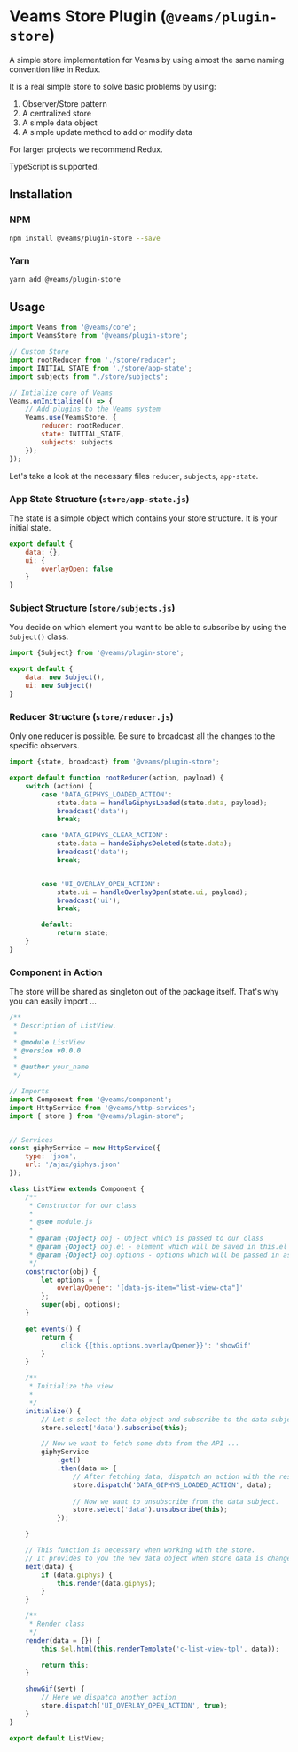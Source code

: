 # Veams Store Plugin (`@veams/plugin-store`)

A simple store implementation for Veams by using almost the same naming convention like in Redux.

It is a real simple store to solve basic problems by using:

1. Observer/Store pattern
1. A centralized store
1. A simple data object
1. A simple update method to add or modify data

For larger projects we recommend Redux. 

TypeScript is supported. 

## Installation

### NPM

``` bash 
npm install @veams/plugin-store --save
```

### Yarn 

``` bash 
yarn add @veams/plugin-store
```

## Usage

```js
import Veams from '@veams/core';
import VeamsStore from '@veams/plugin-store';

// Custom Store 
import rootReducer from './store/reducer';
import INITIAL_STATE from './store/app-state';
import subjects from "./store/subjects";

// Intialize core of Veams
Veams.onInitialize(() => {
   	// Add plugins to the Veams system
	Veams.use(VeamsStore, {
		reducer: rootReducer,
        state: INITIAL_STATE,
        subjects: subjects
	});
});
```

Let's take a look at the necessary files `reducer`, `subjects`, `app-state`.

### App State Structure (`store/app-state.js`)

The state is a simple object which contains your store structure. It is your initial state.

```js
export default {
	data: {},
	ui: {
		overlayOpen: false
	}
}
```

### Subject Structure (`store/subjects.js`)

You decide on which element you want to be able to subscribe by using the `Subject()` class. 

```js
import {Subject} from '@veams/plugin-store';

export default {
	data: new Subject(),
	ui: new Subject()
}
```

### Reducer Structure (`store/reducer.js`)

Only one reducer is possible. Be sure to broadcast all the changes to the specific observers. 

```js
import {state, broadcast} from '@veams/plugin-store';

export default function rootReducer(action, payload) {
	switch (action) {
		case 'DATA_GIPHYS_LOADED_ACTION':
			state.data = handleGiphysLoaded(state.data, payload);
			broadcast('data');
			break;

		case 'DATA_GIPHYS_CLEAR_ACTION':
			state.data = handeGiphysDeleted(state.data);
			broadcast('data');
			break;


		case 'UI_OVERLAY_OPEN_ACTION':
			state.ui = handleOverlayOpen(state.ui, payload);
			broadcast('ui');
			break;

		default:
			return state;
	}
}
```

### Component in Action 

The store will be shared as singleton out of the package itself. That's why you can easily import ...

```js
/**
 * Description of ListView.
 *
 * @module ListView
 * @version v0.0.0
 *
 * @author your_name
 */

// Imports
import Component from '@veams/component';
import HttpService from '@veams/http-services';
import { store } from "@veams/plugin-store";


// Services
const giphyService = new HttpService({
	type: 'json',
	url: '/ajax/giphys.json'
});

class ListView extends Component {
	/**
	 * Constructor for our class
	 *
	 * @see module.js
	 *
	 * @param {Object} obj - Object which is passed to our class
	 * @param {Object} obj.el - element which will be saved in this.el
	 * @param {Object} obj.options - options which will be passed in as JSON object
	 */
	constructor(obj) {
		let options = {
			overlayOpener: '[data-js-item="list-view-cta"]'
		};
		super(obj, options);
	}

	get events() {
		return {
			'click {{this.options.overlayOpener}}': 'showGif'
		}
	}

	/**
	 * Initialize the view
	 *
	 */
	initialize() {
		// Let's select the data object and subscribe to the data subject with this component
		store.select('data').subscribe(this);

        // Now we want to fetch some data from the API ... 
		giphyService
			.get()
			.then(data => {
				// After fetching data, dispatch an action with the response as payload.
				store.dispatch('DATA_GIPHYS_LOADED_ACTION', data);
				
				// Now we want to unsubscribe from the data subject.
				store.select('data').unsubscribe(this);
			});

	}

    // This function is necessary when working with the store. 
    // It provides to you the new data object when store data is changed.
	next(data) {
		if (data.giphys) {
			this.render(data.giphys);
		}
	}

	/**
	 * Render class
	 */
	render(data = {}) {
		this.$el.html(this.renderTemplate('c-list-view-tpl', data));

		return this;
	}

	showGif($evt) {
		// Here we dispatch another action 
		store.dispatch('UI_OVERLAY_OPEN_ACTION', true);
	}
}

export default ListView;
```
